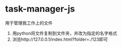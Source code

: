 # task-manager-js

用于管理我工作上的文件

1. 用python将文件复制到文件夹，并改为指定的名字格式
2. 浏览http://127.0.0.1/index.html?folder=./123即可
